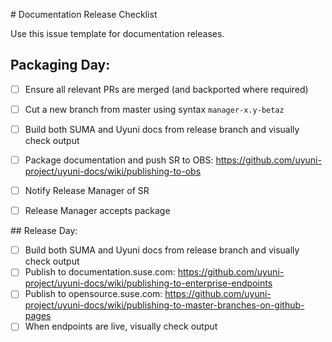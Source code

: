 # Documentation Release Checklist

Use this issue template for documentation releases.

## Packaging Day:

- [ ] Ensure all relevant PRs are merged (and backported where required)
- [ ] Cut a new branch from master using syntax ``manager-x.y-betaz``
- [ ] Build both SUMA and Uyuni docs from release branch and visually check output
- [ ] Package documentation and push SR to OBS: https://github.com/uyuni-project/uyuni-docs/wiki/publishing-to-obs
- [ ] Notify Release Manager of SR
- [ ] Release Manager accepts package


## Release Day:

- [ ] Build both SUMA and Uyuni docs from release branch and visually check output
- [ ] Publish to documentation.suse.com: https://github.com/uyuni-project/uyuni-docs/wiki/publishing-to-enterprise-endpoints
- [ ] Publish to opensource.suse.com: https://github.com/uyuni-project/uyuni-docs/wiki/publishing-to-master-branches-on-github-pages
- [ ] When endpoints are live, visually check output
